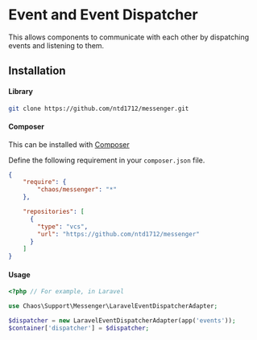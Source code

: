 # Event and Event Dispatcher

This allows components to communicate with each other by dispatching events and listening to them.

## Installation

#### Library

```bash
git clone https://github.com/ntd1712/messenger.git
```

#### Composer

This can be installed with [Composer](https://getcomposer.org/doc/00-intro.md)

Define the following requirement in your `composer.json` file.

```json
{
    "require": {
        "chaos/messenger": "*"
    },

    "repositories": [
      {
        "type": "vcs",
        "url": "https://github.com/ntd1712/messenger"
      }
    ]
}
```

#### Usage

```php
<?php // For example, in Laravel

use Chaos\Support\Messenger\LaravelEventDispatcherAdapter;

$dispatcher = new LaravelEventDispatcherAdapter(app('events'));
$container['dispatcher'] = $dispatcher;
```
